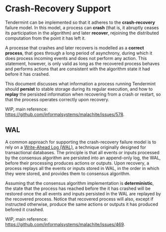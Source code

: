 # Crash-Recovery Support

Tendermint can be implemented so that it adheres to the **crash-recovery**
failure model. In this model, a process can **crash**
(that is, it abruptly ceases its participation in the algorithm)
and later **recover**, rejoining the distributed computation from the point it
has left it.

A processe that crashes and later recovers is modelled as a **correct process**,
that goes through a long period of asynchrony, during which it does process
incoming events and does not perform any action.
This statement, however, is only valid as long as the recovered process behaves
and performs actions that are consistent with the algorithm state it had before
it has crashed.

This document discusses what information a process running Tendermint should
**persist** to stable storage during its regular execution,
and how to **replay** the persisted information when recovering from a crash or
restart, so that the process operates correctly upon recovery.

WIP, main reference: https://github.com/informalsystems/malachite/issues/578.

## WAL

A common approach for supporting the crash-recovery failure model is to rely
on a [Write-Ahead Log (WAL)][wal-link], a technique originally designed for
transactional databases.
The principle is that all events or inputs processed by the consensus algorithm
are persisted into an append-only log, the WAL, before their processing
produces actions or outputs.
Upon recovery, a process replays all the events or inputs stored in WAL, in the
order in which they were stored, and provides them to consensus algorithm.

Assuming that the consensus algorithm implementation is **deterministic**, the
state that the process has reached before the it has crashed will be restored
once the all events and inputs persisted in the WAL are replayed by the
recovered process.
Notice that recovered process will also, except if instructed otherwise,
produce the same actions or outputs it has produced befored it crashed.

WIP, main reference: https://github.com/informalsystems/malachite/issues/469.

[wal-link]: https://en.wikipedia.org/wiki/Write-ahead_log
